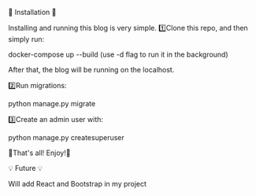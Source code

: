 🍒 Installation 🍒

Installing and running this blog is very simple. 
1️⃣Clone this repo, and then simply run:

docker-compose up --build
(use -d flag to run it in the background)

After that, the blog will be running on the localhost.

2️⃣Run migrations:

python manage.py migrate

3️⃣Create an admin user with:

python manage.py createsuperuser

🦄That's all! Enjoy!🦄

💡 Future 💡

Will add React and Bootstrap in my project
